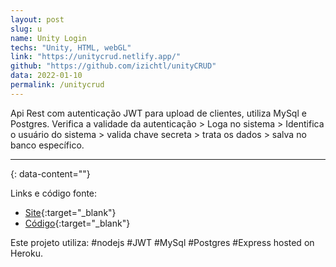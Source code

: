 ```yaml
---
layout: post
slug: u
name: Unity Login
techs: "Unity, HTML, webGL" 
link: "https://unitycrud.netlify.app/" 
github: "https://github.com/izichtl/unityCRUD" 
data: 2022-01-10
permalink: /unitycrud
---
```


 

Api Rest com autenticação JWT para upload de clientes, utiliza MySql e Postgres. Verifica a validade da autenticação > Loga no sistema > Identifica o usuário do sistema > valida chave secreta > trata os dados > salva no banco específico. 

---
{: data-content=""}

Links e código fonte:
- [Site](https://unitycrud.netlify.app/){:target="_blank"}
- [Código](https://github.com/izichtl/unityCRUD){:target="_blank"}

Este projeto utiliza: #nodejs #JWT #MySql #Postgres #Express hosted on Heroku.





